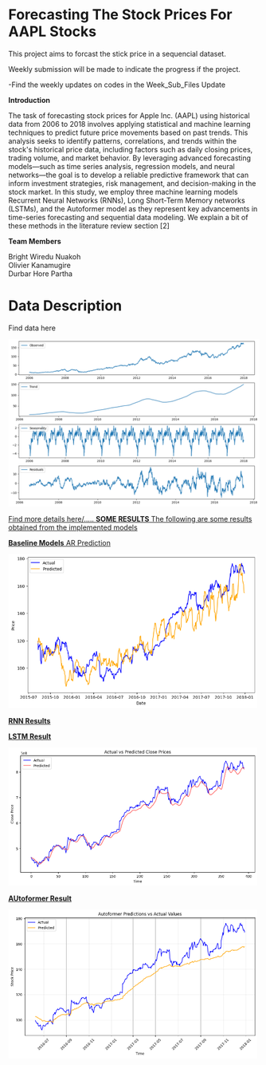 # Forecasting The Stock Prices For AAPL Stocks
 
This project aims to forcast the stick price in a sequencial dataset.

Weekly submission will be made to indicate the progress if the project.

-Find the weekly updates on codes in the Week_Sub_Files Update



**Introduction**

The task of forecasting stock prices for Apple Inc. (AAPL) using historical data from 2006 to 2018 involves applying statistical and machine learning techniques to predict future price movements based on past trends. This analysis seeks to identify patterns, correlations, and trends within the stock's historical price data, including factors such as daily closing prices, trading volume, and market behavior. By leveraging advanced forecasting models—such as time series analysis, regression models, and neural networks—the goal is to develop a reliable predictive framework that can inform investment strategies, risk management, and decision-making in the stock market. In this study, we employ three machine learning models Recurrent Neural Networks (RNNs), Long Short-Term Memory networks (LSTMs), and the Autoformer model as they represent key advancements in time-series forecasting and sequential data modeling. We explain a bit of these methods in the literature review section [2]

**Team Members**

Bright Wiredu Nuakoh  <br />
Olivier Kanamugire <br />
Durbar Hore Partha

# Data Description

Find data here <a href = "https://www.marketwatch.com/investing/stock/aapl/downloaddatapartial?startdate=11/20/2024%2000:00:00&enddate=12/20/2024%2023:59:59&daterange=d30&frequency=p1d&csvdownload=true&downloadpartial=false&newdates=false">

![Alt text](i3.png)

Find more details here/.....
**SOME RESULTS**
The following are some results obtained from the implemented models

**Baseline Models**
AR Prediction 

<img src="ar model.png" width="500" />

**RNN Results**

**LSTM Result**

<img src="multivariatepredictions.png" width="500" />

**AUtoformer Result**

<img src="autoformer pred.png" width="500" />